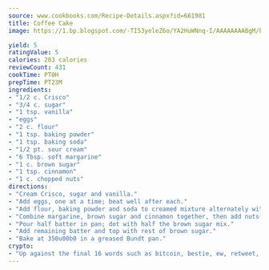 ```yaml
---
source: www.cookbooks.com/Recipe-Details.aspx?id=661981
title: Coffee Cake
image: https://1.bp.blogspot.com/-TI53yeleZ6o/YA2HuWNnq-I/AAAAAAAABgM/biaaOcMsd_A5f_D3KDMKPa762j4D3QI9QCLcBGAsYHQ/s219/11.png

yield: 5
ratingValue: 5
calories: 283 calories
reviewCount: 431
cookTime: PT0H
prepTime: PT23M
ingredients:
- "1/2 c. Crisco"
- "3/4 c. sugar"
- "1 tsp. vanilla"
- "eggs"
- "2 c. flour"
- "1 tsp. baking powder"
- "1 tsp. baking soda"
- "1/2 pt. sour cream"
- "6 Tbsp. soft margarine"
- "1 c. brown sugar"
- "1 tsp. cinnamon"
- "1 c. chopped nuts"
directions:
- "Cream Crisco, sugar and vanilla."
- "Add eggs, one at a time; beat well after each."
- "Add flour, baking powder and soda to creamed mixture alternately with sour cream, blending well after each addition."
- "Combine margarine, brown sugar and cinnamon together, then add nuts in a separate bowl."
- "Pour half batter in pan; dot with half the brown sugar mix."
- "Add remaining batter and top with rest of brown sugar."
- "Bake at 350u00b0 in a greased Bundt pan."
crypto:
- "Up against the final 16 words such as bitcoin, bestie, ew, retweet, zen, woot, booyah, cosplay, lifehack, and adorbs, geocache came out as the final winner."
---
```

